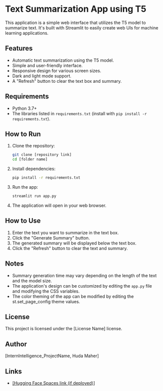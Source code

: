 # Text Summarization App using T5

This application is a simple web interface that utilizes the T5 model to summarize text. It's built with Streamlit to easily create web UIs for machine learning applications.

## Features

* Automatic text summarization using the T5 model.
* Simple and user-friendly interface.
* Responsive design for various screen sizes.
* Dark and light mode support.
* A "Refresh" button to clear the text box and summary.

## Requirements

* Python 3.7+
* The libraries listed in `requirements.txt` (install with `pip install -r requirements.txt`).

## How to Run

1.  Clone the repository:

    ```bash
    git clone [repository link]
    cd [folder name]
    ```

2.  Install dependencies:

    ```bash
    pip install -r requirements.txt
    ```

3.  Run the app:

    ```bash
    streamlit run app.py
    ```

4.  The application will open in your web browser.

## How to Use

1.  Enter the text you want to summarize in the text box.
2.  Click the "Generate Summary" button.
3.  The generated summary will be displayed below the text box.
4.  Click the "Refresh" button to clear the text and summary.

## Notes

* Summary generation time may vary depending on the length of the text and the model size.
* The application's design can be customized by editing the `app.py` file and modifying the CSS variables.
* The color theming of the app can be modified by editing the st.set_page_config theme values.

## License

This project is licensed under the \[License Name] license.

## Author

\[InternIntelligence_ProjectName, Huda Maher]

## Links
* [\[Hugging Face Spaces link (if deployed)](https://huggingface.co/spaces/hadheedo/Summary)]
